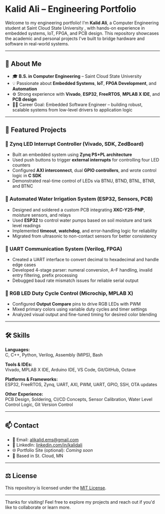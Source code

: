 # Kalid Ali – Engineering Portfolio

Welcome to my engineering portfolio! I'm **Kalid Ali**, a Computer Engineering student at Saint Cloud State University , with hands-on experience in embedded systems, IoT, FPGA, and PCB design. This repository showcases the academic and personal projects I’ve built to bridge hardware and software in real-world systems.

---

## 🧠 About Me

- 🎓 **B.S. in Computer Engineering** – Saint Cloud State University 
- 💡 Passionate about **Embedded Systems**, **IoT**, **FPGA Development**, and **Automation**
- ⚙️ Strong experience with **Vivado**, **ESP32**, **FreeRTOS**, **MPLAB X IDE**, and **PCB design**
- 👨‍💻 Career Goal: Embedded Software Engineer – building robust, scalable systems from low-level drivers to application logic

---

## 🚀 Featured Projects

### 🔷 Zynq LED Interrupt Controller (Vivado, SDK, ZedBoard)
- Built an embedded system using **Zynq PS+PL architecture**
- Used push buttons to trigger **external interrupts** for controlling four LED counters
- Configured **AXI interconnect**, dual **GPIO controllers**, and wrote control logic in **C SDK**
- Demonstrated real-time control of LEDs via BTNU, BTND, BTNL, BTNR, and BTNC

### 🔷 Automated Water Irrigation System (ESP32, Sensors, PCB)
- Designed and soldered a custom PCB integrating **XKC-Y25-PNP**, moisture sensors, and relays
- Used **ESP32** to control water pumps based on soil moisture and tank level readings
- Implemented **timeout**, **watchdog**, and error-handling logic for reliability
- Migrated from ultrasonic to non-contact sensors for better consistency

### 🔷 UART Communication System (Verilog, FPGA)
- Created a UART interface to convert decimal to hexadecimal and handle edge cases
- Developed 4-stage parser: numeral conversion, A–F handling, invalid entry filtering, prefix processing
- Debugged baud rate mismatch issues for reliable serial output

### 🔷 RGB LED Duty Cycle Control (Microchip, MPLAB X)
- Configured **Output Compare** pins to drive RGB LEDs with PWM
- Mixed primary colors using variable duty cycles and timer settings
- Analyzed visual output and fine-tuned timing for desired color blending

---

## 🛠️ Skills

**Languages:**  
C, C++, Python, Verilog, Assembly (MIPS), Bash

**Tools & IDEs:**  
Vivado, MPLAB X IDE, Arduino IDE, VS Code, Git/GitHub, Octave

**Platforms & Frameworks:**  
ESP32, FreeRTOS, Zynq, UART, AXI, PWM, UART, GPIO, SSH, OTA updates

**Other Experience:**  
PCB Design, Soldering, CI/CD Concepts, Sensor Calibration, Water Level Control Logic, Git Version Control

---

## 📫 Contact

- 📧 Email: alikalid.ems@gmail.com
- 💼 LinkedIn: [linkedin.com/in/kalidali](https://linkedin.com/in/kalidali)  
- 🌐 Portfolio Site (optional): _Coming soon_  
- 📍 Based in St. Cloud, MN

---

## ⚖️ License

This repository is licensed under the [MIT License](LICENSE).

---

Thanks for visiting! Feel free to explore my projects and reach out if you'd like to collaborate or learn more.

